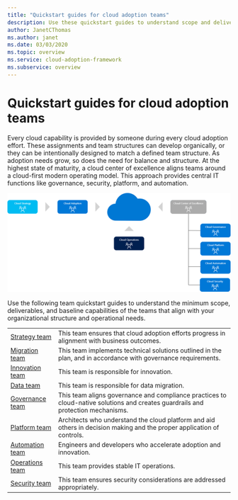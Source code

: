 ```yaml
---
title: "Quickstart guides for cloud adoption teams"
description: Use these quickstart guides to understand scope and deliverables for the teams responsible for your cloud adoption. These quickstart guides provide a roadmap through the Cloud Adoption Framework. 
author: JanetCThomas
ms.author: janet
ms.date: 03/03/2020
ms.topic: overview
ms.service: cloud-adoption-framework
ms.subservice: overview
---
```


# Quickstart guides for cloud adoption teams

Every cloud capability is provided by someone during every cloud adoption effort. These assignments and team structures can develop organically, or they can be intentionally designed to match a defined team structure. As adoption needs grow, so does the need for balance and structure. At the highest state of maturity, a cloud center of excellence aligns teams around a cloud-first modern operating model. This approach provides central IT functions like governance, security, platform, and automation.

![Cloud center of excellence](../_images/ready/org-ready-ccoe.png)

Use the following team quickstart guides to understand the minimum scope, deliverables, and baseline capabilities of the teams that align with your organizational structure and operational needs.

|                                                  |                                                                                                                                  |
|--------------------------------------------------|----------------------------------------------------------------------------------------------------------------------------------|
| [Strategy team](strategy-team-quickstart.md)     | This team ensures that cloud adoption efforts progress in alignment with business outcomes.                                      |
| [Migration team](migration-team-quickstart.md)   | This team implements technical solutions outlined in the plan, and in accordance with governance requirements.                   |
| [Innovation team](innovation-team-quickstart.md) | This team is responsible for innovation.                                                                                         |
| [Data team](data-team-quickstart.md)             | This team is responsible for data migration.                                                                                     |
| [Governance team](governance-team-quickstart.md) | This team aligns governance and compliance practices to cloud-native solutions and creates guardrails and protection mechanisms. |
| [Platform team](platform-team-quickstart.md)     | Architects who understand the cloud platform and aid others in decision making and the proper application of controls.           |
| [Automation team](automation-team-quickstart.md) | Engineers and developers who accelerate adoption and innovation.                                                                 |
| [Operations team](operations-team-quickstart.md) | This team provides stable IT operations.                                                                                         |
| [Security team](security-team-quickstart.md)     | This team ensures security considerations are addressed appropriately.                                                           |
